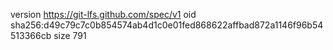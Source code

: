 version https://git-lfs.github.com/spec/v1
oid sha256:d49c79c7c0b854574ab4d1c0e01fed868622affbad872a1146f96b54513366cb
size 791
